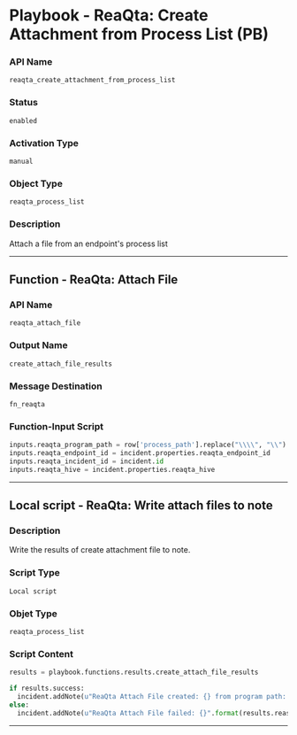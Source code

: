 <!--
    DO NOT MANUALLY EDIT THIS FILE
    THIS FILE IS AUTOMATICALLY GENERATED WITH resilient-sdk codegen
    Generated with resilient-sdk v49.0.4423
-->

# Playbook - ReaQta: Create Attachment from Process List (PB)

### API Name
`reaqta_create_attachment_from_process_list`

### Status
`enabled`

### Activation Type
`manual`

### Object Type
`reaqta_process_list`

### Description
Attach a file from an endpoint's process list


---
## Function - ReaQta: Attach File

### API Name
`reaqta_attach_file`

### Output Name
`create_attach_file_results`

### Message Destination
`fn_reaqta`

### Function-Input Script
```python
inputs.reaqta_program_path = row['process_path'].replace("\\\\", "\\")
inputs.reaqta_endpoint_id = incident.properties.reaqta_endpoint_id
inputs.reaqta_incident_id = incident.id
inputs.reaqta_hive = incident.properties.reaqta_hive
```

---

## Local script - ReaQta: Write attach files to note

### Description
Write the results of create attachment file to note.

### Script Type
`Local script`

### Objet Type
`reaqta_process_list`

### Script Content
```python
results = playbook.functions.results.create_attach_file_results

if results.success:
  incident.addNote(u"ReaQta Attach File created: {} from program path: {}".format(results.content['name'], results.inputs['reaqta_program_path']))
else:
  incident.addNote(u"ReaQta Attach File failed: {}".format(results.reason))
```

---
